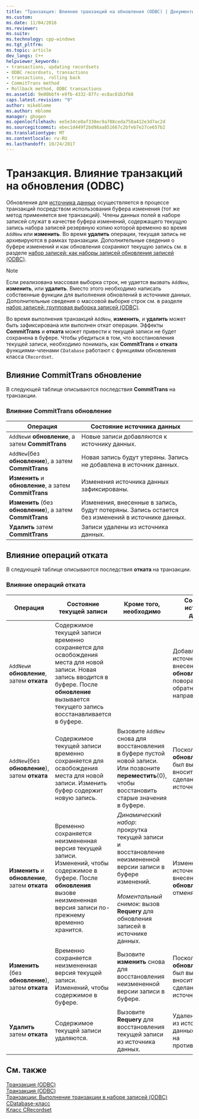 ```yaml
---
title: "Транзакция: Влияние транзакций на обновления (ODBC) | Документы Microsoft"
ms.custom: 
ms.date: 11/04/2016
ms.reviewer: 
ms.suite: 
ms.technology: cpp-windows
ms.tgt_pltfrm: 
ms.topic: article
dev_langs: C++
helpviewer_keywords:
- transactions, updating recordsets
- ODBC recordsets, transactions
- transactions, rolling back
- CommitTrans method
- Rollback method, ODBC transactions
ms.assetid: 9e00bbf4-e9fb-4332-87fc-ec8ac61b3f68
caps.latest.revision: "9"
author: mikeblome
ms.author: mblome
manager: ghogen
ms.openlocfilehash: ee5e34ce0af330ec9a788ceda758a412e3d7ac2d
ms.sourcegitcommit: ebec1d449f2bd98aa851667c2bfeb7e27ce657b2
ms.translationtype: MT
ms.contentlocale: ru-RU
ms.lasthandoff: 10/24/2017
---
```

# <a name="transaction-how-transactions-affect-updates-odbc"></a>Транзакция. Влияние транзакций на обновления (ODBC)
Обновления для [источника данных](../../data/odbc/data-source-odbc.md) осуществляется в процессе транзакций посредством использования буфера изменения (тот же метод применяется вне транзакций). Члены данных полей в наборе записей служат в качестве буфера изменений, содержащего текущую запись набора записей резервную копию которой временно во время `AddNew` или **изменить**. Во время **удалить** операции, текущая запись не архивируются в рамках транзакции. Дополнительные сведения о буфере изменений и как обновления сохраняют текущую запись см. в разделе [набор записей: как наборы записей обновления записей (ODBC)](../../data/odbc/recordset-how-recordsets-update-records-odbc.md).  
  
> [!NOTE]
>  Если реализована массовая выборка строк, не удается вызвать `AddNew`, **изменить**, или **удалить**. Вместо этого необходимо написать собственные функции для выполнения обновлений в источнике данных. Дополнительные сведения о массовой выборке строк см. в разделе [набор записей: групповая выборка записей (ODBC)](../../data/odbc/recordset-fetching-records-in-bulk-odbc.md).  
  
 Во время выполнения транзакций `AddNew`, **изменить**, и **удалить** может быть зафиксирована или выполнен откат операции. Эффекты **CommitTrans** и **отката** может привести к текущей записи не будет сохранена в буфере. Чтобы убедиться в том, что восстановления текущей записи, необходимо понимать, как **CommitTrans** и **отката** функциями-членами `CDatabase` работают с функциями обновления класса `CRecordset`.  
  
##  <a name="_core_how_committrans_affects_updates"></a>Влияние CommitTrans обновление  
 В следующей таблице описываются последствия **CommitTrans** на транзакции.  
  
### <a name="how-committrans-affects-updates"></a>Влияние CommitTrans обновление  
  
|Операция|Состояние источника данных|  
|---------------|---------------------------|  
|`AddNew`и **обновление**, а затем **CommitTrans**|Новые записи добавляются к источнику данных.|  
|`AddNew`(без **обновление**), а затем **CommitTrans**|Новая запись будут утеряны. Запись не добавлена в источник данных.|  
|**Изменить** и **обновление**, а затем **CommitTrans**|Изменения источника данных зафиксированы.|  
|**Изменить** (без **обновление**), а затем **CommitTrans**|Изменения, внесенные в запись, будут потеряны. Запись остается без изменений в источнике данных.|  
|**Удалить** затем **CommitTrans**|Записи удалены из источника данных.|  
  
##  <a name="_core_how_rollback_affects_updates"></a>Влияние операций отката  
 В следующей таблице описываются последствия **отката** на транзакции.  
  
### <a name="how-rollback-affects-transactions"></a>Влияние операций отката  
  
|Операция|Состояние текущей записи|Кроме того, необходимо|Состояние источника данных|  
|---------------|------------------------------|-------------------|---------------------------|  
|`AddNew`и **обновление**, затем **отката**|Содержимое текущей записи временно сохраняется для освобождения места для новой записи. Новая запись вводится в буфере. После **обновление** вызывается текущего запись восстанавливается в буфере.||Добавление к источнику данных, внесенных **обновление** поворачивается в обратном направлении.|  
|`AddNew`(без **обновление**), затем **отката**|Содержимое текущей записи временно сохраняется для освобождения места для новой записи. Изменить буфер содержит новую запись.|Вызовите `AddNew` снова для восстановления в буфере пустой новой записи. Или позвоните **переместить**(0), чтобы восстановить старые значения в буфере.|Поскольку **обновление** не был вызван, не вносит изменения, сделанные в источнике данных.|  
|**Изменить** и **обновление**, затем **отката**|Временно сохраняется неизмененная версия текущей записи. Изменений, чтобы содержимое в буфере. После **обновления** вызове неизмененная версия записи по-прежнему временно хранится.|*Динамический набор*: прокрутка текущей записи и восстановление неизмененной версии записи в буфере изменений.<br /><br /> *Моментальный снимок*: вызов **Requery** для обновления записей в источнике данных.|Изменения источника данных, внесенных **обновление** отменяются.|  
|**Изменить** (без **обновление**), затем **отката**|Временно сохраняется неизмененная версия текущей записи. Изменений, чтобы содержимое в буфере.|Вызовите **изменить** снова для восстановления неизмененной версии записи в буфере.|Поскольку **обновление** не был вызван, не вносит изменения, сделанные в источнике данных.|  
|**Удалить** затем **отката**|Содержимое текущей записи удаляются.|Вызовите **Requery** для восстановления текущей записи из источника данных.|Удаление данных из источника данных меняется на противоположный.|  
  
## <a name="see-also"></a>См. также  
 [Транзакция (ODBC)](../../data/odbc/transaction-odbc.md)   
 [Транзакция (ODBC)](../../data/odbc/transaction-odbc.md)   
 [Транзакции: Выполнение транзакции в наборе записей (ODBC)](../../data/odbc/transaction-performing-a-transaction-in-a-recordset-odbc.md)   
 [CDatabase-класс](../../mfc/reference/cdatabase-class.md)   
 [Класс CRecordset](../../mfc/reference/crecordset-class.md)